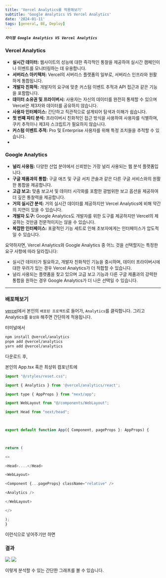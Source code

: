 ```yaml
---
title: 'Vercel Analytics를 적용해보기'
subtitle: 'Google Analytics VS Vercel Analytics'
date: '2024-01-11'
tags: [general, BE, Deploy]
---
```


***`차이점 Google Analytics VS Vercel Analytics`***

### **Vercel Analytics** 

- **실시간 데이터:** 웹사이트의 성능에 대한 즉각적인 통찰을 제공하여 실시간 캠페인이나 이벤트를 모니터링하는 데 유용합니다.
- **서버리스 아키텍처:** Vercel의 서버리스 플랫폼의 일부로, 서버리스 인프라와 원활하게 통합됩니다.
- **개발자 친화적:** 개발자의 요구에 맞춘 커스텀 이벤트 추적과 API 접근과 같은 기능을 포함합니다.
- **데이터 소유권 및 프라이버시:** 사용자는 자신의 데이터를 완전히 통제할 수 있으며 Vercel은 제3자와 데이터를 공유하지 않습니다.
- **사용자 인터페이스:** 간단하고 직관적으로 설계되어 탐색과 이해가 쉽습니다.
- **첫 번째 파티 분석:** 프라이버시 친화적인 접근 방식을 사용하여 사용자를 식별하며, 쿠키 추적이나 제3자 스크립트가 필요하지 않습니다.
- **커스텀 이벤트 추적:** Pro 및 Enterprise 사용자를 위해 특정 조치들을 추적할 수 있습니다.
- 

### **Google Analytics**

- **널리 사용됨:** 다양한 산업 분야에서 신뢰받는 가장 널리 사용되는 웹 분석 플랫폼입니다.
- **구글 제품과의 통합:** 구글 애즈 및 구글 서치 콘솔과 같은 다른 구글 서비스와의 원활한 통합을 제공합니다.
- **고급 보고:** 맞춤 보고서 및 데이터 시각화를 포함한 광범위한 보고 옵션을 제공하여 더 깊은 통찰력을 제공합니다.
- **거의 실시간 분석:** 거의 실시간 데이터를 제공하지만 Vercel Analytics에 비해 약간의 지연이 있을 수 있습니다.
- **개발자 도구:** Google Analytics도 개발자를 위한 도구를 제공하지만 Vercel의 제공하는 것만큼 전문적이지는 않을 수 있습니다.
- **복잡한 인터페이스:** 포괄적인 기능 세트로 인해 초보자에게는 인터페이스가 압도적일 수 있습니다.

요약하자면, Vercel Analytics와 Google Analytics 중 어느 것을 선택할지는 특정한 요구 사항에 따라 달라집니다:

- 실시간 데이터가 필요하고, 개발자 친화적인 기능을 중시하며, 데이터 프라이버시에 대한 우려가 있는 경우 Vercel Analytics가 더 적합할 수 있습니다.
- 널리 사용되는 플랫폼을 찾고 있으며 고급 보고 기능과 다른 구글 제품과의 강력한 통합을 원하는 경우 Google Analytics가 더 나은 선택일 수 있습니다.

------------
### 배포해보기 

[vercel](https://vercel.com)에서 본인의 `배포된 프로젝트`로 들어가, `Analytics`를 클릭합니다.
그리고 Analytics를 `활성화` 해주면 간단하게 적용됩니다.

터미널에서

```bash
npm install @vercel/analytics
pnpm add @vercel/analytics
yarn add @vercel/analytics
```

다운로드 후,

본인의 App.tsx 혹은 최상위 컴포넌트에

```javascript
import "@/styles/reset.css";

import { Analytics } from '@vercel/analytics/react';

import type { AppProps } from "next/app";

import WebLayout from "@/components/WebLayout";

import Head from "next/head";

  

export default function App({ Component, pageProps }: AppProps) {

  

return (

<>

<Head>....</Head>

<WebLayout>

<Component {...pageProps} className="relative" />

<Analytics />

</WebLayout>

</>

);
}
```

이런식으로 넣어주기만 하면


### 결과

<img class="blogImage" src="/blog/deploy_vercel_1.png">

<img class="blogImage" src="/blog/deploy_vercel_2.png">


이렇게 분석할 수 있는 간단한 그래프를 볼 수 있습니다.

